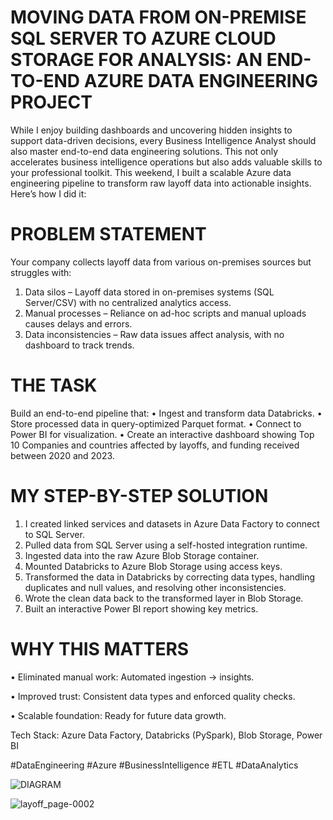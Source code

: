 
# MOVING DATA FROM ON-PREMISE SQL SERVER TO AZURE CLOUD STORAGE FOR ANALYSIS: AN END-TO-END AZURE DATA ENGINEERING PROJECT
While I enjoy building dashboards and uncovering hidden insights to support data-driven decisions, every Business Intelligence Analyst should also master end-to-end data engineering solutions. This not only accelerates business intelligence operations but also adds valuable skills to your professional toolkit. This weekend, I built a scalable Azure data engineering pipeline to transform raw layoff data into actionable insights. Here’s how I did it:
# PROBLEM STATEMENT
Your company collects layoff data from various on-premises sources but struggles with:
1.	Data silos – Layoff data stored in on-premises systems (SQL Server/CSV) with no centralized analytics access.
2.	Manual processes – Reliance on ad-hoc scripts and manual uploads causes delays and errors.
3.	Data inconsistencies – Raw data issues affect analysis, with no dashboard to track trends.
# THE TASK
Build an end-to-end pipeline that:
•	Ingest and transform data Databricks.
•	Store processed data in query-optimized Parquet format.
•	Connect to Power BI for visualization.
•	Create an interactive dashboard showing Top 10 Companies and countries affected by layoffs, and funding received between 2020 and 2023.
# MY STEP-BY-STEP SOLUTION
1.	I created linked services and datasets in Azure Data Factory to connect to SQL Server.
2.	Pulled data from SQL Server using a self-hosted integration runtime.
3.	Ingested data into the raw Azure Blob Storage container.
4.	Mounted Databricks to Azure Blob Storage using access keys.
5.	Transformed the data in Databricks by correcting data types, handling duplicates and null values, and resolving other inconsistencies.
6.	Wrote the clean data back to the transformed layer in Blob Storage.
7.	Built an interactive Power BI report showing key metrics.
# WHY THIS MATTERS
•	Eliminated manual work: Automated ingestion → insights.

•	Improved trust: Consistent data types and enforced quality checks.

•	Scalable foundation: Ready for future data growth.


Tech Stack: Azure Data Factory, Databricks (PySpark), Blob Storage, Power BI

#DataEngineering #Azure #BusinessIntelligence #ETL #DataAnalytics

![DIAGRAM](https://github.com/user-attachments/assets/378a6a3e-0983-47f0-8333-cf57843be613)

![layoff_page-0002](https://github.com/user-attachments/assets/24d62c9b-388a-4f98-a1dd-10e2c13265ce)



